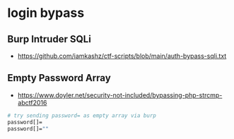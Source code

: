 # login bypass

## Burp Intruder SQLi

* https://github.com/iamkashz/ctf-scripts/blob/main/auth-bypass-sqli.txt

## Empty Password Array

* https://www.doyler.net/security-not-included/bypassing-php-strcmp-abctf2016

```bash
# try sending password= as empty array via burp
password[]=
password[]=""
```

